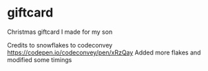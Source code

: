 # giftcard
 Christmas giftcard I made for my son

 Credits to snowflakes to codeconvey https://codepen.io/codeconvey/pen/xRzQay
 Added more flakes and modified some timings


